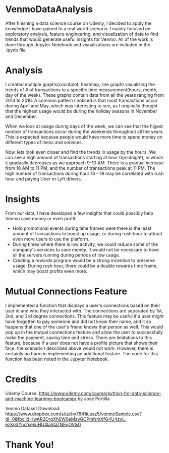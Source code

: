 # VenmoDataAnalysis
After finishing a data science course on Udemy, I decided to apply the knowledge I have gained to a real world scenario. I mainly focused on exploratory analysis, feature engineering, and visualization of data to find trends that would generate useful insights for Venmo. All of the work is done through Jupyter Notebook and visualizations are included in the .ipynb file 

# Analysis 
I created multiple graphs(countplot, heatmap, line graph) visualizing the trends of # of transactions to a specific time measurement(hours, month, day of the week). These graphs contain data from all the years ranging from 2013 to 2016. A common pattern I noticed is that most transactions occur during April and May, which was interesting to see, as I originally thought that the highest usage would be during the holiday seasons in November and December. 

When we look at usage during days of the week, we can see that the higest number of transactions occur during the weekends throughout all the years. This is expected because people would have more time to spend money on different types of items and services. 

Now, lets look even closer and find the trends in usage by the hours. We can see a high amount of transactions starting at hour 0(midnight), in which it gradually decreases as we approach 9-10 AM. There is a gradual increase from 10 AM to 11 PM, and the number of transactions peak at 11 PM. The high number of transactions during hour 16 - 19 may be correlated with rush hour and paying Uber or Lyft drivers. 

# Insights
From our data, I have developed a few insights that could possibly help Venmo save money or even profit. 
- Hold promotional events during time frames were there is the least amount of transactions to boost up usage, or during rush hour to attract even more users to use the platform. 
- During times where there is low activity, we could reduce some of the company's services to save money. It would not be necessary to have all the servers running during periods of low usage. 
- Creating a rewards program would be a strong incentive to preserve usage. During rush hour, there could be a double rewards time frame, which may boost profits even more. 

# Mutual Connections Feature
I implemented a function that displays a user's connections based on their user id and who they interacted with. The connections are separated by 1st, 2nd, and 3rd degree connections. This feature may be useful if a user might have forgotten to pay someone and did not know their name, and it so happens that one of the user's friend knows that person as well. This would pop up in the mutual connections feature and allow the user to successfully make the payment, saving time and stress. There are limitations to this feature, because if a user does not have a profile picture that shows their face, the scenario I described above would not work. However, there is certainly no harm in implementing an additional feature. The code for this function has been noted in the Jupyter Notebook. 

# Credits
Udemy Course: https://www.udemy.com/course/python-for-data-science-and-machine-learning-bootcamp/ by Jose Portilla 

Venmo Dataset Download: https://www.dropbox.com/s/izchy7841iuusz5/venmoSample.csv?dl=0&fbclid=IwAR2OrqXh6W0eMzyGCPmNmXfG4U4zyL-ezKq3Ym2sekuHU4laSQZNEqOVls0

# Thank You! 
